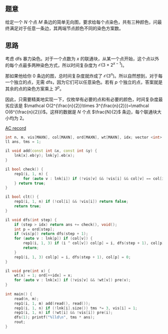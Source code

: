 ## 题意

给定一个 $N$ 个点 $M$ 条边的简单无向图，要求给每个点染色，共有三种颜色，问最终满足对于任意一条边，其两端节点颜色不同的染色方案数。

## 思路

考虑 dfs 暴力染色。对于一个点数为 $x$ 的联通块，从某一个点开始，这个点以外的每个点最多两种染色方式，所以时间复杂度为 $\mathcal O(3\times 2^{x-1})$。

那如果他给你 $0$ 条边的图，总时间复杂度就炸成了 $\mathcal O(3^n)$。所以自然想到，对于每一个独立的点，无需 dfs，因为它们可以任意染色。若有 $p$ 个独立的点，答案就是其余的点的染色方案乘上 $3^p$。

因此，只需要精美地实现一下，仅枚举有必要的点和有必要的颜色，时间复杂度最劣应该是 $\mathcal O(2^{\frac{n}{2}}\times 3^{\frac{n}{2}})=\mathcal O(6^{\frac{n}{2}})$。这样的数据是 $N$ 个点 $\frac{N}{2}$ 条边，每个联通块大小均为 $2$。

[AC record](https://atcoder.jp/contests/abc199/submissions/41531632)

```cpp
int n, m, vis[MAXN], col[MAXN], ord[MAXN], wt[MAXN], idx; vector <int> lnk[MAXN];
ll ans, tms = 1;

il void add(const int &x, const int &y) {
	lnk[x].eb(y); lnk[y].eb(x);
}

il bool check() {
	rep1(i, 1, n) {
		for (auto v : lnk[i]) if (!vis[v] && !vis[i] && col[v] == col[i]) return false;
	} return true;
}

il bool clt() {
	rep1(i, 1, n) if (!col[i] && !vis[i]) return false;
	return true;
}

il void dfs(int step) {
	if (step > idx) return ans += check(), void();
	int p = ord[step];
	if (vis[p]) return dfs(step + 1);
	for (auto v : lnk[p]) if (col[v]) {
		rep1(i, 1, 3) if (i ^ col[v]) col[p] = i, dfs(step + 1), col[p] = 0;
		return;
	}
	rep1(i, 1, 3) col[p] = i, dfs(step + 1), col[p] = 0;
}

il void pre(int x) {
	wt[x] = 1; ord[++idx] = x;
	for (auto v : lnk[x]) if (!vis[v] && !wt[v]) pre(v);
}
 
int main() {
	read(n, m);
	rep1(i, 1, m) add(read(), read());
	rep1(i, 1, n) if (!lnk[i].size()) tms *= 3, vis[i] = 1;
	rep1(i, 1, n) if (!wt[i] && !vis[i]) pre(i);
	dfs(1); printf("%lld\n", tms * ans);
	rout;
}
```